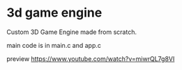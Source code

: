# 3d game engine
 Custom 3D Game Engine made from scratch.

 main code is in main.c and app.c

 preview https://www.youtube.com/watch?v=miwrQL7g8VI
